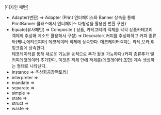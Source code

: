[디자인 패턴]
- Adapter(변환) => Adapter (Print 인터페이스와 Banner 상속을 통해 PrintBanner 클래스에서 인터페이스 다형성을 활용한 변환 구현)
- Equate(유사패턴)  => Composite ( 상품, 카테고리의 객체를 각각 상품카테고리 객체의 추상화 메소드 활용해서 구성)
                   => Decorator( 커피를 추상화하고 커피 종류와(케냐,에티오피아) 데코레이터 객체에 상속한다. 데코레이터객체는 라테,모카,휘핑크림에 상속한다. <br>
                      데코레이터를 통해 새로운 기능을 동적으로 추가 활용 가능하다.(커피 종류추가 및 커피데코레이터 추가한다. 이것은 객체 안에 객체를(데코레이터 조합) 계속 생성하는 형태로 나타난다.
- instance => 추상화공장팩토리(
- interpreter =>
- mandate =>
- separate =>
- simple =>
- state =>
- struct =>
- waste =>

